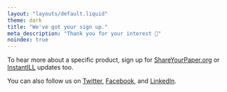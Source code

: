 ```yaml
---
layout: "layouts/default.liquid"
theme: dark
title: "We've got your sign up."
meta_description: "Thank you for your interest 📨"
noindex: true
---
```


To hear more about a specific product, sign up for [ShareYourPaper.org](https://ShareYourPaper.org/updates) or [InstantILL](https://instantill.org/updates) updates too.

You can also follow us on [Twitter](https://twitter.com/{{site.twitter}}), [Facebook](https://www.facebook.com/{{site.facebook}}), and [LinkedIn](https://www.linkedin.com/company/{{site.linkedin}}).
